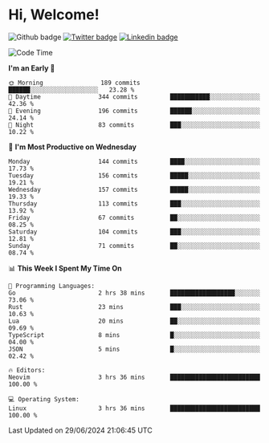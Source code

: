   # Hi, Welcome!
  ![Github badge](https://img.shields.io/github/followers/kraken-afk.svg?style=social&label=Follow&maxAge=2592000)
  [![Twitter badge](https://img.shields.io/badge/-Twitter-00acee?style=flat-square&logo=Twitter&logoColor=white)](https://twitter.com/trshppl)
  [![Linkedin badge](https://img.shields.io/badge/LinkedIn-0077B5?style=flat-square&logo=linkedin&logoColor=white)](https://www.linkedin.com/in/noveanrer)
<!--START_SECTION:waka-->
![Code Time](http://img.shields.io/badge/Code%20Time-236%20hrs%2019%20mins-blue)

**I'm an Early 🐤** 

```text
🌞 Morning                189 commits         ██████░░░░░░░░░░░░░░░░░░░   23.28 % 
🌆 Daytime                344 commits         ███████████░░░░░░░░░░░░░░   42.36 % 
🌃 Evening                196 commits         ██████░░░░░░░░░░░░░░░░░░░   24.14 % 
🌙 Night                  83 commits          ███░░░░░░░░░░░░░░░░░░░░░░   10.22 % 
```
📅 **I'm Most Productive on Wednesday** 

```text
Monday                   144 commits         ████░░░░░░░░░░░░░░░░░░░░░   17.73 % 
Tuesday                  156 commits         █████░░░░░░░░░░░░░░░░░░░░   19.21 % 
Wednesday                157 commits         █████░░░░░░░░░░░░░░░░░░░░   19.33 % 
Thursday                 113 commits         ███░░░░░░░░░░░░░░░░░░░░░░   13.92 % 
Friday                   67 commits          ██░░░░░░░░░░░░░░░░░░░░░░░   08.25 % 
Saturday                 104 commits         ███░░░░░░░░░░░░░░░░░░░░░░   12.81 % 
Sunday                   71 commits          ██░░░░░░░░░░░░░░░░░░░░░░░   08.74 % 
```


📊 **This Week I Spent My Time On** 

```text
💬 Programming Languages: 
Go                       2 hrs 38 mins       ██████████████████░░░░░░░   73.06 % 
Rust                     23 mins             ███░░░░░░░░░░░░░░░░░░░░░░   10.63 % 
Lua                      20 mins             ██░░░░░░░░░░░░░░░░░░░░░░░   09.69 % 
TypeScript               8 mins              █░░░░░░░░░░░░░░░░░░░░░░░░   04.00 % 
JSON                     5 mins              █░░░░░░░░░░░░░░░░░░░░░░░░   02.42 % 

🔥 Editors: 
Neovim                   3 hrs 36 mins       █████████████████████████   100.00 % 

💻 Operating System: 
Linux                    3 hrs 36 mins       █████████████████████████   100.00 % 
```


 Last Updated on 29/06/2024 21:06:45 UTC
<!--END_SECTION:waka-->